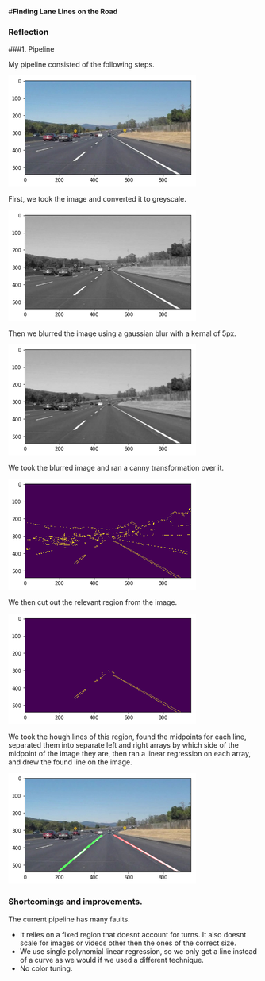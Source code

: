 #**Finding Lane Lines on the Road**

[//]: # (Image References)

[raw_image]: ./examples/raw.png "Grayscale"
[grey_image]: ./examples/grayscale.png "Grayscale"
[blurred_image]: ./examples/blurred.png "Grayscale"
[canny_image]: ./examples/canny.png "Grayscale"
[region_image]: ./examples/region.png "Grayscale"
[final_image]: ./examples/finished.png "Grayscale"

### Reflection

###1. Pipeline

My pipeline consisted of the following steps.

![alt text][raw_image]

First, we took the image and converted it to greyscale.

![alt text][grey_image]

Then we blurred the image using a gaussian blur with a kernal of 5px.

![alt text][blurred_image]

We took the blurred image and ran a canny transformation over it.

![alt text][canny_image]

We then cut out the relevant region from the image.

![alt text][region_image]

We took the hough lines of this region, found the midpoints for each line, separated them into separate left and right arrays by which side of the midpoint of the image they are, then ran a linear regression on each array, and drew the found line on the image.

![alt text][final_image]

### Shortcomings and improvements.

The current pipeline has many faults.

- It relies on a fixed region that doesnt account for turns. It also doesnt scale for images or videos other then the ones of the correct size.
- We use single polynomial linear regression, so we only get a line instead of a curve as we would if we used a different technique.
- No color tuning.
